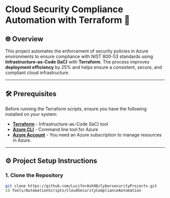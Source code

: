 # Cloud Security Compliance Automation with Terraform 🚀

## 🌐 Overview
This project automates the enforcement of security policies in Azure environments to ensure compliance with NIST 800-53 standards using **Infrastructure-as-Code (IaC)** with **Terraform**. The process improves **deployment efficiency** by 25% and helps ensure a consistent, secure, and compliant cloud infrastructure.

---

## 🛠️ Prerequisites

Before running the Terraform scripts, ensure you have the following installed on your system:

- **[Terraform](https://www.terraform.io/downloads.html)** - Infrastructure-as-Code (IaC) tool
- **[Azure CLI](https://docs.microsoft.com/en-us/cli/azure/install-azure-cli)** - Command line tool for Azure
- **[Azure Account](https://azure.microsoft.com/en-us/free/)** - You need an Azure subscription to manage resources in Azure.

---

## ⚙️ Project Setup Instructions

### 1. Clone the Repository

```bash
git clone https://github.com/LuciferAsh98/CybersecurityProjects.git
cd Tools/AutomationScripts/CloudSecurityComplianceAutomation
